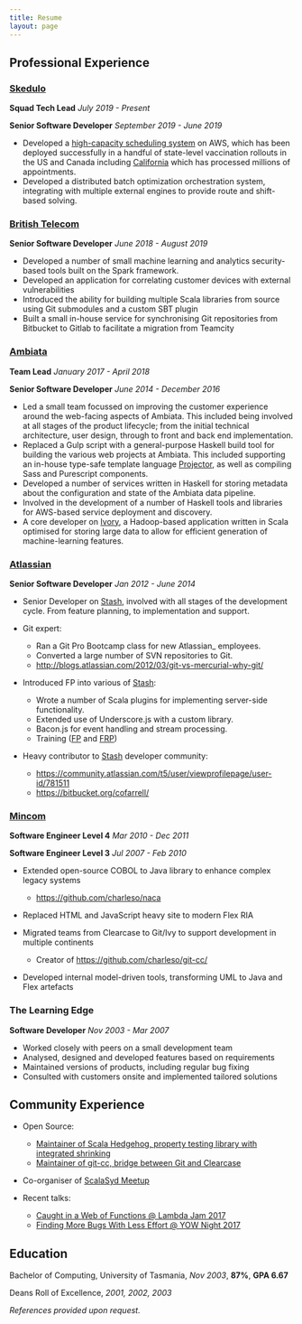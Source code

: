 ```yaml
---
title: Resume
layout: page
---
```


## Professional Experience


### [Skedulo]

[Skedulo]: https://www.skedulo.com/

**Squad Tech Lead**
*July 2019 - Present*

**Senior Software Developer**
*September 2019 - June 2019*

- Developed a [high-capacity scheduling system][HCS] on AWS, which has been
  deployed successfully in a handful of state-level vaccination rollouts in the
  US and Canada including [California][MyTurn] which has processed millions of
  appointments.
- Developed a distributed batch optimization orchestration system, integrating
  with multiple external engines to provide route and shift-based solving.

[HCS]: https://www.skedulo.com/high-capacity-scheduling
[MyTurn]: https://myturn.ca.gov


### [British Telecom][BritishTelecom]

[BritishTelecom]: https://home.bt.com/

**Senior Software Developer**
*June 2018 - August 2019*

- Developed a number of small machine learning and analytics security-based
  tools built on the Spark framework.
- Developed an application for correlating customer devices with external
  vulnerabilities
- Introduced the ability for building multiple Scala libraries from source
  using Git submodules and a custom SBT plugin
- Built a small in-house service for synchronising Git repositories from
  Bitbucket to Gitlab to facilitate a migration from Teamcity


### [Ambiata]

[Ambiata]: https://ambiata.com/

**Team Lead**
*January 2017 - April 2018*

**Senior Software Developer**
*June 2014 - December 2016*

- Led a small team focussed on improving the customer experience
  around the web-facing aspects of Ambiata. This included being involved at all
  stages of the product lifecycle; from the initial technical architecture, user design,
  through to front and back end implementation.
- Replaced a Gulp script with a general-purpose Haskell build tool for building
  the various web projects at Ambiata. This included supporting an in-house type-safe
  template language [Projector], as well as compiling Sass and Purescript components.
- Developed a number of services written in Haskell for storing metadata about the
  configuration and state of the Ambiata data pipeline.
- Involved in the development of a number of Haskell tools and libraries for AWS-based
  service deployment and discovery.
- A core developer on [Ivory], a Hadoop-based application written in Scala optimised for
  storing large data to allow for efficient generation of machine-learning features.

[Ivory]: https://speakerdeck.com/ambiata/ivory-an-introduction
[Projector]: https://github.com/ambiata/projector


### [Atlassian]

[Atlassian]: https://www.atlassian.com

**Senior Software Developer**
*Jan 2012 - June 2014*

- Senior Developer on [Stash], involved with all stages of the development cycle.
  From feature planning, to implementation and support.
- Git expert:

    + Ran a Git Pro Bootcamp class for new Atlassian_ employees.
    + Converted a large number of SVN repositories to Git.
    + <http://blogs.atlassian.com/2012/03/git-vs-mercurial-why-git/>

- Introduced FP into various of [Stash]:

    + Wrote a number of Scala plugins for implementing server-side functionality.
    + Extended use of Underscore.js with a custom library.
    + Bacon.js for event handling and stream processing.
    + Training ([FP](http://cofarrell.bitbucket.io/javafun/) and [FRP](http://cofarrell.bitbucket.io/frp/))

- Heavy contributor to [Stash] developer community:

    + <https://community.atlassian.com/t5/user/viewprofilepage/user-id/781511>
    + <https://bitbucket.org/cofarrell/>

[Stash]: https://www.atlassian.com/software/stash


### [Mincom]

[Mincom]: http://www.mincom.com/

**Software Engineer Level 4**
*Mar 2010 - Dec 2011*

**Software Engineer Level 3**
*Jul 2007 - Feb 2010*

- Extended open-source COBOL to Java library to enhance complex legacy systems

    + <https://github.com/charleso/naca>

- Replaced HTML and JavaScript heavy site to modern Flex RIA
- Migrated teams from Clearcase to Git/Ivy to support development in multiple continents

    + Creator of <https://github.com/charleso/git-cc/>

- Developed internal model-driven tools, transforming UML to Java and Flex artefacts


### The Learning Edge

**Software Developer**
*Nov 2003 - Mar 2007*

- Worked closely with peers on a small development team
- Analysed, designed and developed features based on requirements
- Maintained versions of products, including regular bug fixing
- Consulted with customers onsite and implemented tailored solutions


## Community Experience

- Open Source:

  + [Maintainer of Scala Hedgehog, property testing library with integrated shrinking](https://github.com/hedgehogqa/scala-hedgehog)
  + [Maintainer of git-cc, bridge between Git and Clearcase](https://github.com/charleso/git-cc)
- Co-organiser of [ScalaSyd Meetup](http://www.meetup.com/scalasyd/)
- Recent talks:

    + [Caught in a Web of Functions @ Lambda Jam 2017](https://www.youtube.com/watch?v=WhUFaZMFt6A/)
    + [Finding More Bugs With Less Effort @ YOW Night 2017](https://www.youtube.com/watch?v=hP-VstNdFGo/)


## Education

Bachelor of Computing,  University of Tasmania, *Nov 2003*, **87%**, **GPA 6.67**

Deans Roll of Excellence, *2001, 2002, 2003*

*References provided upon request.*
